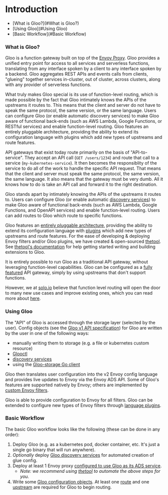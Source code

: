 # Introduction

- [What is Gloo?](#What is Gloo?)
- [Using Gloo](#Using Gloo)
- [Basic Workflow](#Basic Workflow)





<a name="What is Gloo?"></a>

### What is Gloo?


Gloo is a function gateway built on top of the [Envoy Proxy](https://www.Envoyproxy.io). Gloo provides a unified entry point
for access to all services and serverless functions, translating from any interface spoken by a client to any interface
spoken by a backend. Gloo aggregates REST APIs and events calls from clients, "glueing" together services in-cluster, 
out of cluster, across clusters, along with any provider of serverless functions.


What truly makes Gloo special is its use of function-level routing, which is made possible by the fact that Gloo
intimately knows the APIs of the upstreams it routes to. This means that the client and server do not have to speak the
same protocol, the same version, or the same language. Users can configure Gloo (or enable automatic discovery services) 
to make Gloo aware of functional back-ends (such as AWS Lambda, Google Functions, or RESTful services) 
and enable function-level routing. Gloo features an entirely pluggable architecture, providing the ability to extend 
its configuration language with plugins which add new types of upstreams and route features. 


API gateways that exist today route primarily on the basis of "API-to-service". They accept an API call (`GET /users/1234`) 
and route that call to a service (`my-kubernetes-service`). It then becomes the responsiblity of the service to do all 
of the work to handle the specific API request. That means that the client and server must speak the same protocol, the 
same version, the same language. It also means that the gateway must be very dumb. All it knows how to do is take an API 
call and forward it to the right destination. 


Gloo stands apart by intimately knowing the APIs of the upstreams it routes to. Users can configure Gloo 
(or enable automatic [discovery services](TODO)) to make Gloo aware of functional back-ends (such as AWS Lambda, Google 
Functions, and OpenAPI services) and enable function-level routing. Users can add routes to Gloo which route
to specific functions. 


Gloo features an [entirely pluggable architecture](TODO), providing the ability to extend its configuration language with 
[plugins](TODO) which add new types of upstreams and route features. For the ease of developing & deploying Envoy filters and/or 
Gloo plugins, we have created & open-sourced [thetool](TODO). See [thetool's documentation](TODO) for help getting started
writing and building extensions to Gloo. 


It is entirely possible to run Gloo as a traditional API gateway, without leveraging function-level capabilities. Gloo
can be configured as a [fully featured](TODO) API gateway, simply by using upstreams that don't support functions.


However, we at [solo.io](solo.io) believe that function level routing will open the door to many new use cases and improve
existing ones, which you can read more about [here](TODO).





<a name="Using Gloo"></a>

### Using Gloo



The "API" of Gloo is accessed through the storage layer (selected by the user). Config objects 
(see the [Gloo v1 API specification](TODO)) for Gloo are written by the user in one of the following ways:

- manually writing them to storage (e.g. a file or kubernetes custom resource)
- [Glooctl](TODO)
- [discovery services](TODO)
- using the [Gloo-storage Go client](TODO) 

Gloo then translates user configuration into the v2 Envoy config language and provides live updates to Envoy via the 
Envoy ADS API. Some of Gloo's features are supported natively by Envoy; others are implemented by [custom Envoy filters](TODO).

Gloo is able to provide configuration to Envoy for all filters. Gloo can be extended to configure new types of Envoy filters
through [language plugins](TODO). 





<a name="Basic Workflow"></a>

### Basic Workflow

The basic Gloo workflow looks like the following (these can be done in any order):

1. Deploy Gloo (e.g. as a kubernetes pod, docker container, etc. It's just a single go binary that will run anywhere).
2. *Optionally* deploy [Gloo discovery services](TODO) for automated creation of glue config.
2. Deploy at least 1 Envoy proxy [configured to use Gloo as its ADS service](TODO).
    * *Note: we recommend using [thetool](TODO) to automate the above steps for you.*
3. Write some [Gloo configuration objects](TODO). At least one [route](TODO) and one [upstream](TODO) are required for 
Gloo to begin routing.
